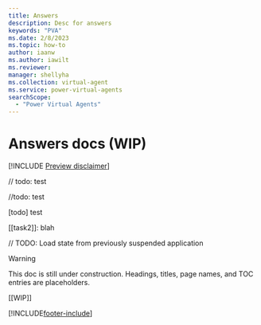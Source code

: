 ```yaml
---
title: Answers
description: Desc for answers
keywords: "PVA"
ms.date: 2/8/2023
ms.topic: how-to
author: iaanw
ms.author: iawilt
ms.reviewer: 
manager: shellyha
ms.collection: virtual-agent
ms.service: power-virtual-agents
searchScope:
  - "Power Virtual Agents"
---
```


# Answers docs (WIP)

[!INCLUDE [Preview disclaimer](includes/cc-beta-prerelease-disclaimer.md)]

// todo: test

//todo: test

<!-- TODO: test-->



<!-- [[task2]]: todo: test -->

[todo] test

[[task2]]: blah


// TODO: Load state from previously suspended application



> [!WARNING]
>  
> This doc is still under construction. Headings, titles, page names, and TOC entries are placeholders.

[[WIP]]

[!INCLUDE[footer-include](includes/footer-banner.md)]